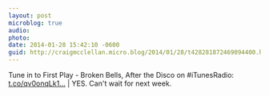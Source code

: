 ```yaml
---
layout: post
microblog: true
audio: 
photo: 
date: 2014-01-28 15:42:10 -0600
guid: http://craigmcclellan.micro.blog/2014/01/28/t428281872469094400.html
---
```

Tune in to First Play - Broken Bells, After the Disco on #iTunesRadio: [t.co/qv0onqLk1...](https://t.co/qv0onqLk1j) | YES. Can't wait for next week.

